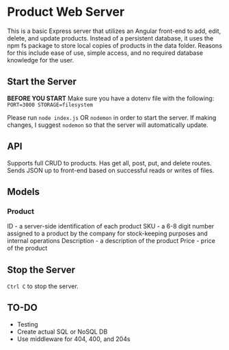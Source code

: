 # Product Web Server
This is a basic Express server that utilizes an Angular front-end to add, edit, delete, and update products. Instead of a persistent database, it uses the npm fs package to store local copies of products in the data folder. Reasons for this include ease of use, simple access, and no required database knowledge for the user.

## Start the Server
**BEFORE YOU START**
Make sure you have a dotenv file with the following:
```PORT=3000 STORAGE=filesystem```

Please run `node index.js` OR `nodemon` in order to start the server. If making changes, I suggest `nodemon` so that the server will automatically update.

## API
Supports full CRUD to products. Has get all, post, put, and delete routes. Sends JSON up to front-end based on successful reads or writes of files.

## Models
### Product
ID - a server-side identification of each product
SKU - a 6-8 digit number assigned to a product by the company for stock-keeping purposes and internal operations
Description - a description of the product
Price - price of the product

## Stop the Server
`Ctrl C` to stop the server.

## TO-DO
- Testing
- Create actual SQL or NoSQL DB
- Use middleware for 404, 400, and 204s